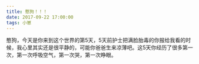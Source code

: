 ```yaml
---
title: 憨狗！！！
date: 2017-09-22 17:00:00
tags: 小崽
---
```


憨狗，今天是你来到这个世界的第5天，5天前护士把满脸胎毒的你报给我看的时候，我心里其实还是很平静的，可能你爸爸生来凉薄吧。这5天你经历了很多第一次，第一次呼吸空气，第一次哭，第一次睁眼。
